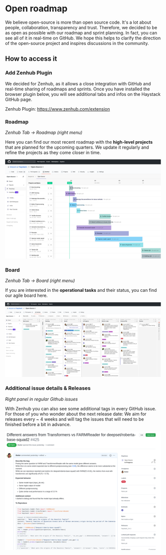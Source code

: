 <!---
title: "Roadmap"
metaTitle: "Roadmap and Zenhub Access"
metaDescription: "How to access our open roadmap"
slug: "/docs/roadmap"
date: "2020-09-24"
id: "roadmapmd"
--->

# Open roadmap

We believe open-source is more than open source code. It's a lot about people, collaboration, transparency and trust. 
Therefore, we decided to be as open as possible with our roadmap and sprint planning. 
In fact, you can see all of it in real-time on GitHub. 
We hope this helps to clarify the direction of the open-source project and inspires discussions in the community. 

## How to access it

### Add Zenhub Plugin
We decided for Zenhub, as it allows a close integration with GitHub and real-time sharing of roadmaps and sprints.
Once you have installed the browser plugin below, you will see additional tabs and infos on the Haystack GitHub page.

Zenhub Plugin: https://www.zenhub.com/extension 

### Roadmap
_Zenhub Tab -> Roadmap (right menu)_

Here you can find our most recent roadmap with the **high-level projects** that are planned for the upcoming quarters.
We update it regularly and refine the projects as they come closer in time. 
 
![image](../../img/zenhub_roadmap.png)

### Board
_Zenhub Tab -> Board (right menu)_

If you are interested in the **operational tasks** and their status, you can find our agile board here. 

![image](../../img/zenhub_board.png)
### Additional issue details & Releases
_Right panel in regular Github issues_

With Zenhub you can also see some additional tags in every GitHub issue. 
For those of you who wonder about the next release date: We aim for releases every ~ 4 weeks and will tag the issues that will need to be finished before a bit in advance. 

![image](../../img/zenhub_issue.png)
